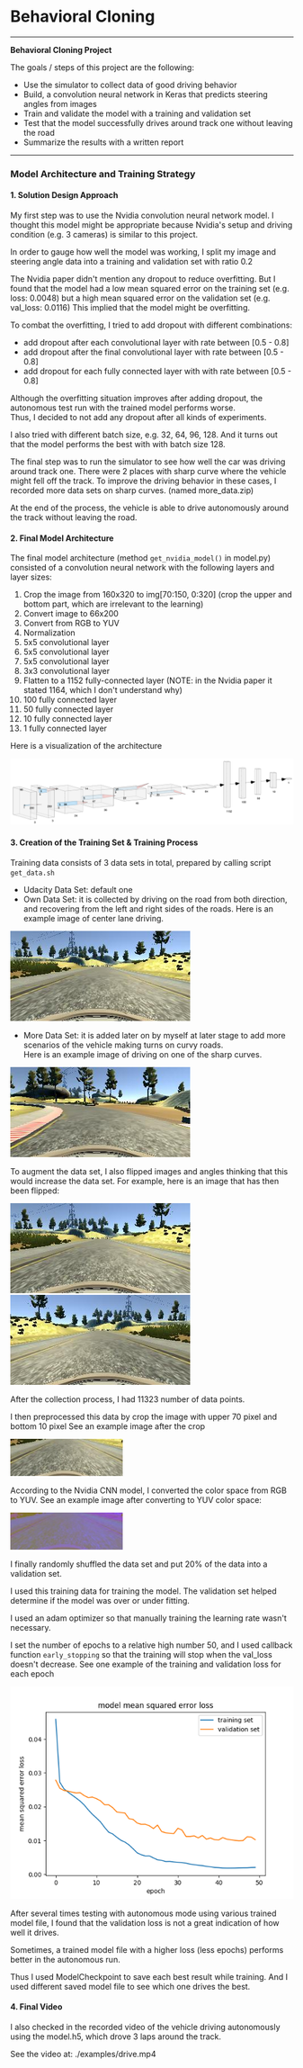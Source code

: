 # **Behavioral Cloning** 

---

**Behavioral Cloning Project**

The goals / steps of this project are the following:
* Use the simulator to collect data of good driving behavior
* Build, a convolution neural network in Keras that predicts steering angles from images
* Train and validate the model with a training and validation set
* Test that the model successfully drives around track one without leaving the road
* Summarize the results with a written report


[//]: # (Image References)

[image1]: ./examples/model.png 
[image2]: ./examples/center_own-data.jpg 
[image3]: ./examples/center_more-data.jpg 
[image4]: ./examples/flip-origin.jpg 
[image5]: ./examples/crop.jpg 
[image6]: ./examples/yuv.jpg 
[image7]: ./examples/loss_history.png "Flipped Image"

---

### Model Architecture and Training Strategy

#### 1. Solution Design Approach

My first step was to use the Nvidia convolution neural network model. I thought this model might be appropriate because Nvidia's setup and driving condition (e.g. 3 cameras) is similar to this project. 

In order to gauge how well the model was working, I split my image and steering angle data into a training and validation set with ratio 0.2 

The Nvidia paper didn't mention any dropout to reduce overfitting. But I found that the model had a low mean squared error on the training set (e.g. loss: 0.0048) but a high mean squared error on the validation set (e.g. val_loss: 0.0116) 
This implied that the model might be overfitting. 

To combat the overfitting, I tried to add dropout with different combinations:
* add dropout after each convolutional layer with rate between [0.5 - 0.8]
* add dropout after the final convolutional layer with rate between [0.5 - 0.8]
* add dropout for each fully connected layer with with rate between [0.5 - 0.8]

Although the overfitting situation improves after adding dropout, the autonomous test run with the trained model performs worse.  
Thus, I decided to not add any dropout after all kinds of experiments.  

I also tried with different batch size, e.g. 32, 64, 96, 128.  And it turns out that the model performs the best with with batch size 128.     

The final step was to run the simulator to see how well the car was driving around track one.  There were 2 places with sharp curve where the vehicle might fell off the track. 
To improve the driving behavior in these cases, I recorded more data sets on sharp curves. (named more_data.zip)

At the end of the process, the vehicle is able to drive autonomously around the track without leaving the road.

#### 2. Final Model Architecture

The final model architecture (method `get_nvidia_model()` in model.py) consisted of a convolution neural network with the following layers and layer sizes:
1. Crop the image from 160x320 to img[70:150, 0:320] (crop the upper and bottom part, which are irrelevant to the learning)
1. Convert image to 66x200
1. Convert from RGB to YUV
1. Normalization 
1. 5x5 convolutional layer
1. 5x5 convolutional layer
1. 5x5 convolutional layer
1. 3x3 convolutional layer
1. Flatten to a 1152 fully-connected layer (NOTE: in the Nvidia paper it stated 1164, which I don't understand why)
1. 100 fully connected layer
1. 50 fully connected layer
1. 10 fully connected layer
1. 1 fully connected layer

Here is a visualization of the architecture 

![alt text][image1]

#### 3. Creation of the Training Set & Training Process

Training data consists of 3 data sets in total, prepared by calling script `get_data.sh`
* Udacity Data Set: default one
* Own Data Set: it is collected by driving on the road from both direction, and recovering from the left and right sides of the roads. 
Here is an example image of center lane driving.

![alt text][image2]

* More Data Set: it is added later on by myself at later stage to add more scenarios of the vehicle making turns on curvy roads.   
Here is an example image of driving on one of the sharp curves. 

![alt text][image3]

To augment the data set, I also flipped images and angles thinking that this would increase the data set. 
For example, here is an image that has then been flipped:

![alt text][image2]
![alt text][image4]

After the collection process, I had 11323 number of data points. 

I then preprocessed this data by crop the image with upper 70 pixel and bottom 10 pixel
See an example image after the crop 

![alt text][image5]

According to the Nvidia CNN model, I converted the color space from RGB to YUV.
See an example image after converting to YUV color space:

![alt text][image6]

I finally randomly shuffled the data set and put 20% of the data into a validation set. 

I used this training data for training the model.  The validation set helped determine if the model was over or under fitting. 

I used an adam optimizer so that manually training the learning rate wasn't necessary.

I set the number of epochs to a relative high number 50, and I used callback function `early_stopping` so that the training will stop when the val_loss doesn't decrease.
See one example of the training and validation loss for each epoch 

![alt text][image7]


After several times testing with autonomous mode using various trained model file, I found that the validation loss is not a great indication of how well it drives.  

Sometimes, a trained model file with a higher loss (less epochs) performs better in the autonomous run.  

Thus I used ModelCheckpoint to save each best result while training.  And I used different saved model file to see which one drives the best.  


#### 4. Final Video
I also checked in the recorded video of the vehicle driving autonomously using the model.h5, which drove 3 laps around the track.

See the video at: ./examples/drive.mp4
